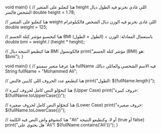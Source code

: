 void main() {
  // هنا كنعلنو على المتغير height اللي غادي نخزنو فيه الطول ديال الشخص فالمتر
  double height = 1.78;

  // هنا كنعلنو على المتغير weight اللي غادي نخزنو فيه الوزن ديال الشخص فالكيلوغرام
  double weight = 125;

  // هنا كنحسبو مؤشر كتلة الجسم BMI باستعمال المعادلة: الوزن ÷ (الطول × الطول)
  double bmi = weight / (height * height);

  // هنا كنطبعو النتيجة ديال BMI فالكونسول
  print("مؤشر كتلة الجسم (BMI) هو: $bmi");
}


void main() {
  // هنا عرفنا متغير سميتو fullName فيه الاسم الشخصي والعائلي ديالك
  String fullName = "Mohammed Ali";

  // هنا كنطبعو عدد الحروف اللي كاينين فالنص
  print("الطول: ${fullName.length}");

  // هنا كنحوّلو النص كامل لحروف كبيرة (Upper Case)
  print("حروف كبيرة: ${fullName.toUpperCase()}");

  // هنا كنحوّلو النص كامل لحروف صغيرة (Lower Case)
  print("حروف صغيرة: ${fullName.toLowerCase()}");

  // هنا كنشوفو واش النص فيه الكلمة "Ali" أو لا، وكنطبعو النتيجة (true أو false)
  print("هل يحتوي على 'Ali'؟ ${fullName.contains('Ali')}");
}
